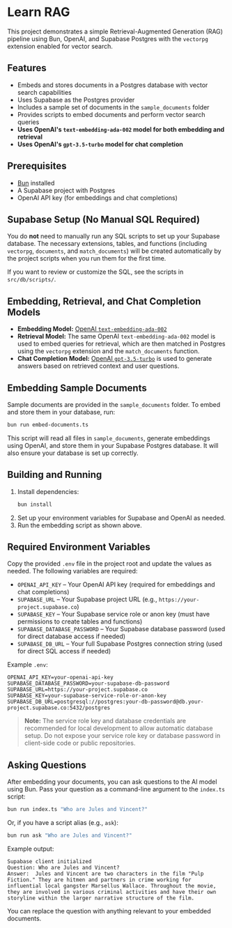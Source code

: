 # Learn RAG

This project demonstrates a simple Retrieval-Augmented Generation (RAG) pipeline using Bun, OpenAI, and Supabase Postgres with the `vectorpg` extension enabled for vector search.

## Features
- Embeds and stores documents in a Postgres database with vector search capabilities
- Uses Supabase as the Postgres provider
- Includes a sample set of documents in the `sample_documents` folder
- Provides scripts to embed documents and perform vector search queries
- **Uses OpenAI's `text-embedding-ada-002` model for both embedding and retrieval**
- **Uses OpenAI's `gpt-3.5-turbo` model for chat completion**

## Prerequisites
- [Bun](https://bun.sh/) installed
- A Supabase project with Postgres
- OpenAI API key (for embeddings and chat completions)

## Supabase Setup (No Manual SQL Required)
You do **not** need to manually run any SQL scripts to set up your Supabase database. The necessary extensions, tables, and functions (including `vectorpg`, `documents`, and `match_documents`) will be created automatically by the project scripts when you run them for the first time.

If you want to review or customize the SQL, see the scripts in `src/db/scripts/`.

## Embedding, Retrieval, and Chat Completion Models
- **Embedding Model:** [OpenAI `text-embedding-ada-002`](https://platform.openai.com/docs/guides/embeddings/what-are-embeddings)
- **Retrieval Model:** The same OpenAI `text-embedding-ada-002` model is used to embed queries for retrieval, which are then matched in Postgres using the `vectorpg` extension and the `match_documents` function.
- **Chat Completion Model:** [OpenAI `gpt-3.5-turbo`](https://platform.openai.com/docs/models/gpt-3-5) is used to generate answers based on retrieved context and user questions.

## Embedding Sample Documents
Sample documents are provided in the `sample_documents` folder. To embed and store them in your database, run:

```sh
bun run embed-documents.ts
```

This script will read all files in `sample_documents`, generate embeddings using OpenAI, and store them in your Supabase Postgres database. It will also ensure your database is set up correctly.

## Building and Running
1. Install dependencies:
   ```sh
   bun install
   ```
2. Set up your environment variables for Supabase and OpenAI as needed.
3. Run the embedding script as shown above.

## Required Environment Variables

Copy the provided `.env` file in the project root and update the values as needed. The following variables are required:

- `OPENAI_API_KEY` – Your OpenAI API key (required for embeddings and chat completions)
- `SUPABASE_URL` – Your Supabase project URL (e.g., `https://your-project.supabase.co`)
- `SUPABASE_KEY` – Your Supabase service role or anon key (must have permissions to create tables and functions)
- `SUPABASE_DATABASE_PASSWORD` – Your Supabase database password (used for direct database access if needed)
- `SUPABASE_DB_URL` – Your full Supabase Postgres connection string (used for direct SQL access if needed)

Example `.env`:

```
OPENAI_API_KEY=your-openai-api-key
SUPABASE_DATABASE_PASSWORD=your-supabase-db-password
SUPABASE_URL=https://your-project.supabase.co
SUPABASE_KEY=your-supabase-service-role-or-anon-key
SUPABASE_DB_URL=postgresql://postgres:your-db-password@db.your-project.supabase.co:5432/postgres
```

> **Note:** The service role key and database credentials are recommended for local development to allow automatic database setup. Do not expose your service role key or database password in client-side code or public repositories.

## Asking Questions

After embedding your documents, you can ask questions to the AI model using Bun. Pass your question as a command-line argument to the `index.ts` script:

```sh
bun run index.ts "Who are Jules and Vincent?"
```

Or, if you have a script alias (e.g., `ask`):

```sh
bun run ask "Who are Jules and Vincent?"
```

Example output:

```
Supabase client initialized
Question: Who are Jules and Vincent?
Answer:  Jules and Vincent are two characters in the film "Pulp Fiction." They are hitmen and partners in crime working for influential local gangster Marsellus Wallace. Throughout the movie, they are involved in various criminal activities and have their own storyline within the larger narrative structure of the film.
```

You can replace the question with anything relevant to your embedded documents.